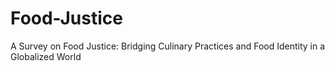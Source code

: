 # Food-Justice
A Survey on Food Justice: Bridging Culinary Practices and   Food Identity in a Globalized World 
